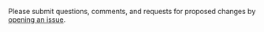 Please submit questions, comments, and requests for proposed changes by [opening an issue](https://github.com/usgpo/link-service/issues/new).
